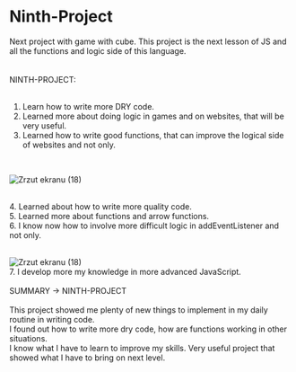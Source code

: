 # Ninth-Project
Next project with game with cube. This project is the next lesson of JS and all the functions and logic side of this language.<br>
<br>
<br>
NINTH-PROJECT:<br>
<br>
1. Learn how to write more DRY code.<br>
2. Learned more about doing logic in games and on websites, that will be very useful.<br>
3. Learned how to write good functions, that can improve the logical side of websites and not only.<br>
<br>

![Zrzut ekranu (18)](https://user-images.githubusercontent.com/99299154/208324120-06d9bff0-3597-4b88-aa66-7ffc987a8b39.png)

<br>
4. Learned about how to write more quality code.<br>
5. Learned more about functions and arrow functions.<br>
6. I know now how to involve more difficult logic in addEventListener and not only.<br>
<br>

![Zrzut ekranu (18)](https://user-images.githubusercontent.com/99299154/208776590-82010c19-0836-490e-938f-50afb2041099.png)
<br>
7. I develop more my knowledge in more advanced JavaScript.<br>
<br>
SUMMARY -> NINTH-PROJECT <br>
<br>
This project showed me plenty of new things to implement in my daily routine in writing code.<br>
I found out how to write more dry code, how are functions working in other situations.<br>
I know what I have to learn to improve my skills. Very useful project that showed what I have to bring on next level. <br>
